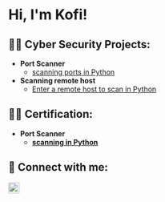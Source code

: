 <h1>Hi, I'm Kofi! <br/>

<h2>👨‍💻 Cyber Security Projects:</h2>

- <b>Port Scanner</b>
  - [scanning ports in Python](https://github.com/joshmadakor1/Algorithms-Practice)
- <b>Scanning remote host</b>
  - [Enter a remote host to scan in Python](https://github.com/joshmadakor1/4chan-Image-Analysis-Middleware-C964) <b>


<h2>👨‍💻 Certification:</h2>

- <b>Port Scanner</b>
  - [scanning in Python](https://github.com/joshmadakor1/Algorithms-Practice)



<h2> 🤳 Connect with me:</h2>

[<img align="left" alt="JoshMadakor | LinkedIn" width="22px" src="https://cdn.jsdelivr.net/npm/simple-icons@v3/icons/linkedin.svg" />][linkedin]


[linkedin]: https://linkedin.com/in/kofi-mensah-195015b/

<!--
**joshmadakor1/joshmadakor1** is a ✨ _special_ ✨ repository because its `README.md` (this file) appears on your GitHub profile.

Here are some ideas to get you started:

- 🔭 I’m currently working on ...
- 🌱 I’m currently learning ...
- 👯 I’m looking to collaborate on ...
- 🤔 I’m looking for help with ...
- 💬 Ask me about ...
- 📫 How to reach me: ...
- 😄 Pronouns: ...
- ⚡ Fun fact: ...
-->

